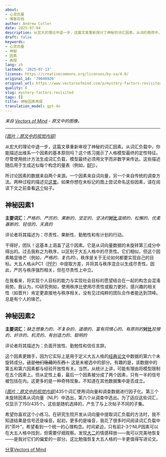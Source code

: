 ```yaml
---
about:
- 心灵向量
- 博客存档
author: Andrew Cutler
date: 2025-07-04
description: 从宏大的理论中退一步，这篇文章重新探讨了神秘的词汇因素。从词的载荷中，你能描述出将一个因素联系在一起的一般原则吗？这个练习旨在揭示...
draft: false
keywords:
- 心灵向量
- 神秘
- 因素
- 再探
lang: zh
lastmod: '2025-07-13'
license: https://creativecommons.org/licenses/by-sa/4.0/
original_id: '70046926'
original_url: https://www.vectorsofmind.com/p/mystery-factors-revisited
quality: 6
slug: mystery-factors-revisited
tags: []
title: 神秘因素再探
translation_model: gpt-4o
---
```


*来自 [Vectors of Mind](https://www.vectorsofmind.com/p/mystery-factors-revisited) - 原文中的图像。*

---

[*[图片：原文中的视觉内容]*](https://substackcdn.com/image/fetch/$s_!mwT7!,f_auto,q_auto:good,fl_progressive:steep/https%3A%2F%2Fbucketeer-e05bbc84-baa3-437e-9518-adb32be77984.s3.amazonaws.com%2Fpublic%2Fimages%2Fce394826-55c7-436d-baf8-89fc9febae13_1024x1024.png)

从宏大的理论中退一步，这篇文章重新审视了神秘的词汇因素。从词汇负载中，你能描述出维系一个因素的基本原则吗？这个练习揭示了人格模型最终的定性特征。尽管使用统计方法生成词汇负载，模型最终必须用文字而非数字来传达。这些描述随后用于生成近似每个构念的量表（例如，[BFI](https://fetzer.org/sites/default/files/images/stories/pdf/selfmeasures/Personality-BigFiveInventory.pdf)）。

所讨论因素的数据来自两个来源。一个因素来自词向量，另一个来自传统的调查方法。两种过程的描述见[这里](https://vectors.substack.com/p/the-big-five-are-word-vectors)。如果你想在未标记的图上尝试命名这些因素，请在阅读下文之前查看[这个](https://vectors.substack.com/p/guess-the-factor)帖子。

## **神秘因素1**

**主要词汇：**_严格的、严厉的、果断的、坚定的、坚决的_**对比**_温顺的、松懈的、优柔寡断的、轻信的、天真的_

评论者将其描述为：尽责性、果断性、勤勉性和有计划的行动。

干得好，团队！这基本上涵盖了这个因素。它是从词向量数据的未旋转第三成分中得出的。过去我称之为秩序，以区别于大五人格中的尽责性。它们相似，但这个因素略显锋芒（例如，_严格的、复仇的_）。秩序是关于无论如何都要实现自己的目标。大五人格从PC1（[PFP](https://vectors.substack.com/p/primary-factor-of-personality-part)）中提取方差，并将其与秩序混合以生成尽责性。因此，严厉与秩序强烈相关，但在尽责性上中立。

在我看来，将实现个人目标的能力与实现社会目标的愿望结合在一起的构念会混淆局势。我认为，IO研究例如，使用秩序比使用尽责性或毅力更好。感兴趣的相关性（如晋升）肯定更直接地与秩序相关。没有见过纯粹的团队合作者能达到顶峰。总是有个人的锋芒。

## **神秘因素2**

**主要词汇：**_缺乏想象力的、不复杂的、道德的、富有同情心的、有原则的_**对比**_狡猾的、奸诈的、机灵的、有创造力的、聪明的_

评论者将其描述为：负面开放性、勤勉性和信任言辞。

这个因素更棘手，因为它实际上是用于定义大五人格的[经典论文](https://onlinelibrary.wiley.com/doi/abs/10.1002/\(SICI\)1099-0984\(199603\)10:1%3C61::AID-PER246%3E3.0.CO;2-D)中数据的第六个未旋转成分。~~这是他们隐藏的东西！~~ 这是未被选中的部分。有趣的是，该数据中的第五和第六因素都与经验开放性有关。当然，从统计上讲，可能有理由将模型限制在五个因素上。但从定性上看，最后一个因素被分成了两个因素，只有一半的信号被包括在内。这更多的是一种奇特现象。不知道在其他数据集中是否成立。

[*[图片：原文中的视觉内容]*](https://substackcdn.com/image/fetch/$s_!NlBJ!,f_auto,q_auto:good,fl_progressive:steep/https%3A%2F%2Fbucketeer-e05bbc84-baa3-437e-9518-adb32be77984.s3.amazonaws.com%2Fpublic%2Fimages%2Fbcba348e-6ed3-442c-9506-6d3a8f7b5d4e_1201x1065.png)435个词汇使用词向量和调查数据进行因子化。第三个未旋转因素从词向量（NLP）中选出，第六个从调查中选出。为了适应这些词汇，仅显示了150/435个。这些是随机选择的，产生了与上次帖子不同的子集。

希望你喜欢这个小练习。在研究生院开发从词向量中提取词汇负载的方法时，我不知道结果是信号还是噪音。起初，更多的是噪音，我花了很多时间阅读词汇负载中的“茶叶”，希望看到一个统一的心理构念。时间紧迫，只有前2-3个NLP因素可以在大五人格中找到，但需要仔细观察。发现[大二](https://psycnet.apa.org/fulltext/1997-42257-010.html)的情感释放——我可以完美地恢复——是我对它们的偏爱的一部分。这比勉强恢复大五人格的一半更值得写进论文。

[分享Vectors of Mind](https://vectors.substack.com/?utm_source=substack&utm_medium=email&utm_content=share&action=share)